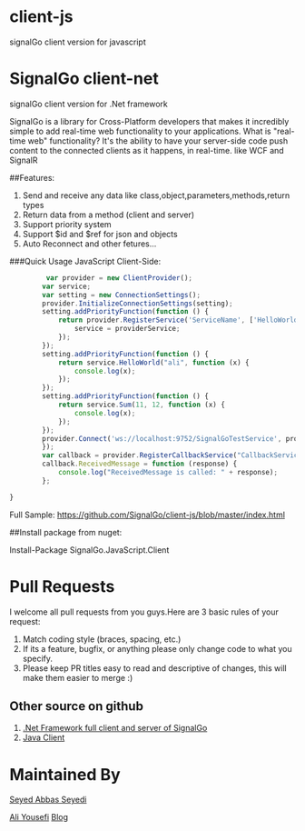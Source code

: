 # client-js
signalGo client version for javascript

# SignalGo client-net
signalGo client version for .Net framework

SignalGo is a library for Cross-Platform developers that makes it incredibly simple to add real-time web functionality to your applications. What is "real-time web" functionality? It's the ability to have your server-side code push content to the connected clients as it happens, in real-time. like WCF and SignalR

##Features:
  1. Send and receive any data like class,object,parameters,methods,return types
  2. Return data from a method (client and server)
  3. Support priority system
  4. Support $id and $ref for json and objects
  5. Auto Reconnect
and other fetures...

###Quick Usage JavaScript Client-Side:

```js
         var provider = new ClientProvider();
        var service;
        var setting = new ConnectionSettings();
        provider.InitializeConnectionSettings(setting);
        setting.addPriorityFunction(function () {
            return provider.RegisterService('ServiceName', ['HelloWorld', 'Sum'], function (providerService) {
                service = providerService;
            });
        });
        setting.addPriorityFunction(function () {
            return service.HelloWorld("ali", function (x) {
                console.log(x);
            });
        });
        setting.addPriorityFunction(function () {
            return service.Sum(11, 12, function (x) {
                console.log(x);
            });
        });
        provider.Connect('ws://localhost:9752/SignalGoTestService', provider, function () {
        });
        var callback = provider.RegisterCallbackService("CallbackServiceName");
        callback.ReceivedMessage = function (response) {
            console.log("ReceivedMessage is called: " + response);
        };

}

```

Full Sample: 
https://github.com/SignalGo/client-js/blob/master/index.html

##Install package from nuget:

Install-Package SignalGo.JavaScript.Client


# Pull Requests
I welcome all pull requests from you guys.Here are 3 basic rules of your request:
  1. Match coding style (braces, spacing, etc.)
  2. If its a feature, bugfix, or anything please only change code to what you specify.
  3. Please keep PR titles easy to read and descriptive of changes, this will make them easier to merge :)

  
## Other source on github
  1. [.Net Framework full client and server of SignalGo](https://github.com/SignalGo/SignalGo-full-net)
  2. [Java Client](https://github.com/SignalGo/client-java)
  

# Maintained By
[Seyed Abbas Seyedi](https://github.com/seyedabbasseyedi)

[Ali Yousefi](https://github.com/Ali-YousefiTelori) [Blog](http://framesoft.ir)
